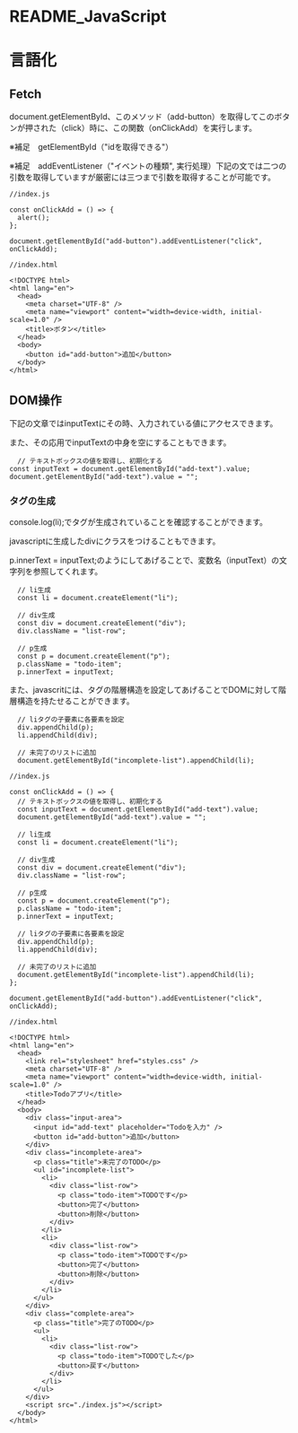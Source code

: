 # README_JavaScript
# 言語化
## Fetch
document.getElementById、このメソッド（add-button）を取得してこのボタンが押された（click）時に、この関数（onClickAdd）を実行します。

※補足　getElementById（"idを取得できる"）

※補足　addEventListener（"イベントの種類", 実行処理）下記の文では二つの引数を取得していますが厳密には三つまで引数を取得することが可能です。
```
//index.js

const onClickAdd = () => {
  alert();
};

document.getElementById("add-button").addEventListener("click", onClickAdd);

```
```
//index.html

<!DOCTYPE html>
<html lang="en">
  <head>
    <meta charset="UTF-8" />
    <meta name="viewport" content="width=device-width, initial-scale=1.0" />
    <title>ボタン</title>
  </head>
  <body>
    <button id="add-button">追加</button>
  </body>
</html>

```
## DOM操作
下記の文章ではinputTextにその時、入力されている値にアクセスできます。

また、その応用でinputTextの中身を空にすることもできます。
```
  // テキストボックスの値を取得し、初期化する
const inputText = document.getElementById("add-text").value;
document.getElementById("add-text").value = "";
```
### タグの生成
console.log(li);でタグが生成されていることを確認することができます。

javascriptに生成したdivにクラスをつけることもできます。

p.innerText = inputText;のようにしてあげることで、変数名（inputText）の文字列を参照してくれます。

```
  // li生成
  const li = document.createElement("li");

  // div生成
  const div = document.createElement("div");
  div.className = "list-row";

  // p生成
  const p = document.createElement("p");
  p.className = "todo-item";
  p.innerText = inputText;
```

また、javascritには、タグの階層構造を設定してあげることでDOMに対して階層構造を持たせることができます。

```
  // liタグの子要素に各要素を設定
  div.appendChild(p);
  li.appendChild(div);

  // 未完了のリストに追加
  document.getElementById("incomplete-list").appendChild(li);
```


```
//index.js

const onClickAdd = () => {
  // テキストボックスの値を取得し、初期化する
  const inputText = document.getElementById("add-text").value;
  document.getElementById("add-text").value = "";

  // li生成
  const li = document.createElement("li");

  // div生成
  const div = document.createElement("div");
  div.className = "list-row";

  // p生成
  const p = document.createElement("p");
  p.className = "todo-item";
  p.innerText = inputText;

  // liタグの子要素に各要素を設定
  div.appendChild(p);
  li.appendChild(div);

  // 未完了のリストに追加
  document.getElementById("incomplete-list").appendChild(li);
};

document.getElementById("add-button").addEventListener("click", onClickAdd);

```

```
//index.html

<!DOCTYPE html>
<html lang="en">
  <head>
    <link rel="stylesheet" href="styles.css" />
    <meta charset="UTF-8" />
    <meta name="viewport" content="width=device-width, initial-scale=1.0" />
    <title>Todoアプリ</title>
  </head>
  <body>
    <div class="input-area">
      <input id="add-text" placeholder="Todoを入力" />
      <button id="add-button">追加</button>
    </div>
    <div class="incomplete-area">
      <p class="title">未完了のTODO</p>
      <ul id="incomplete-list">
        <li>
          <div class="list-row">
            <p class="todo-item">TODOです</p>
            <button>完了</button>
            <button>削除</button>
          </div>
        </li>
        <li>
          <div class="list-row">
            <p class="todo-item">TODOです</p>
            <button>完了</button>
            <button>削除</button>
          </div>
        </li>
      </ul>
    </div>
    <div class="complete-area">
      <p class="title">完了のTODO</p>
      <ul>
        <li>
          <div class="list-row">
            <p class="todo-item">TODOでした</p>
            <button>戻す</button>
          </div>
        </li>
      </ul>
    </div>
    <script src="./index.js"></script>
  </body>
</html>

```
